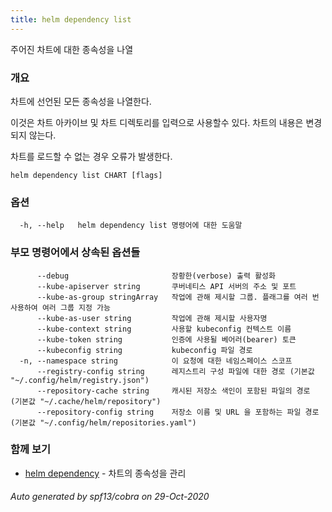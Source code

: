 ```yaml
---
title: helm dependency list
---
```

주어진 차트에 대한 종속성을 나열

### 개요


차트에 선언된 모든 종속성을 나열한다.

이것은 차트 아카이브 및 차트 디렉토리를 입력으로 사용할수 있다.
차트의 내용은 변경되지 않는다.

차트를 로드할 수 없는 경우 오류가 발생한다.


```
helm dependency list CHART [flags]
```

### 옵션

```
  -h, --help   helm dependency list 명령어에 대한 도움말
```

### 부모 명령어에서 상속된 옵션들

```
      --debug                       장황한(verbose) 출력 활성화
      --kube-apiserver string       쿠버네티스 API 서버의 주소 및 포트
      --kube-as-group stringArray   작업에 관해 제시할 그룹. 플래그를 여러 번 사용하여 여러 그룹 지정 가능
      --kube-as-user string         작업에 관해 제시할 사용자명
      --kube-context string         사용할 kubeconfig 컨텍스트 이름
      --kube-token string           인증에 사용될 베어러(bearer) 토큰
      --kubeconfig string           kubeconfig 파일 경로
  -n, --namespace string            이 요청에 대한 네임스페이스 스코프
      --registry-config string      레지스트리 구성 파일에 대한 경로 (기본값 "~/.config/helm/registry.json")
      --repository-cache string     캐시된 저장소 색인이 포함된 파일의 경로 (기본값 "~/.cache/helm/repository")
      --repository-config string    저장소 이름 및 URL 을 포함하는 파일 경로 (기본값 "~/.config/helm/repositories.yaml")
```

### 함께 보기

* [helm dependency](/helm/helm_dependency.md)	 - 차트의 종속성을 관리

###### Auto generated by spf13/cobra on 29-Oct-2020
